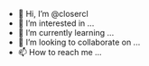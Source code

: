 - 👋 Hi, I’m @closercl
- 👀 I’m interested in ...
- 🌱 I’m currently learning ...
- 💞️ I’m looking to collaborate on ...
- 📫 How to reach me ...

<!---
closercl/closercl is a ✨ special ✨ repository because its `README.md` (this file) appears on your GitHub profile.
You can click the Preview link to take a look at your changes.
--->
